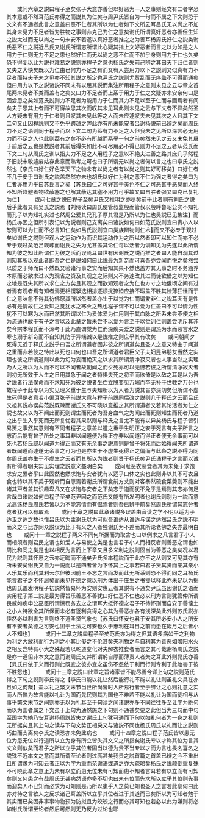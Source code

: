 <!-- { "loadSidebar": true } -->
　　或问六章之説曰程子至矣张子大意亦善但以好恶为一人之事则经文有二者字恐其本意或不然耳范氏亦得之而説其为仁矣与周尹氏皆自为一句而不属之下文则恐于文义有不通者此言之意盖曰恶不仁者其所以为仁者如下文所云耳吕氏无以尚之不加其身未见力不足者皆为胜物之事则非克己为仁之意矣谢氏所谓真好恶者亦善但生知之説太过而无以尚之一句未安不若遂以真好恶者推之之为善耳杨周氏好仁之説类谢氏恶不仁之説近吕氏又谢氏所谓志所谓此心疑其指上文好恶者而言之以为如是之人用力于仁则无力不足之患也然好仁而无以尚之恶不仁而不加乎身则用力于仁也久矣恐不得复以此为説也难易之説则亦程子之意也杨氏之失前己辨之其曰天下归仁者则又失之大快矣既以为仁由已何力不足之有而又有人尝用力以下之説则又似真有力不足者而特夫子未之见亦不知其説之所定也尹氏之説则尤贸乱而无序盖不可得而通矣但曰用力以下之説诸説不同未有以屈其説而集注所用程子之意则未见之云与章之首尾两未见者不类而盖有之矣又曰力不足者而上系于用力于仁之文疑亦未安奈何曰是固尝思之矣如范氏説则力不足者为能用力于仁而其力不足以至于仁而与画焉者有间矣夫子思其上者而不可得故思其次而叹其未见耳此则未见之云与下文者不异矣然圣人方疑未有用力于仁者则且叹其未见此等之人而未应遽叹夫未见其次之人且其下文二句又止因程説则又不免乎跨越之弊此亦有所未能安者吕谢杨説前已辨之矣而周氏力不足之语则同于程子而以下文二句为葢有力不足之人但我未之见所以深言必无用力而不足之人也此则葢有之矣不必有所越而系乎一句之前矣然未见之云又未免其戾于前后之云也是数説者其前后得失如此不可尽用必不得已则力不足之云者从范氏而下文二句从周氏之训以指夫力不足之人用程子之意以不絶夫进善之路其庶几乎然程子旧説未敢遽废姑存此意而熟考之可也曰子所谓无以尚之者何以言之也曰李氏之説然也【李氏曰好仁好色举天下之物未有以尚之者有以尚之则其好可移矣】曰好仁者不几于安乎曰谢氏之説盖然然亦未也胡氏以好仁为利之恶不仁为强之者得之矣曰为仁者亦用力乎曰苏氏言之矣【苏氏曰仁之可好甚于美色不仁之可恶甚于恶臭而人终不知所趋避者物欲蔽塞之也解其蔽达其塞不用力可乎故又曰自胜者强又曰克已复礼为仁】
　　或问七章之説曰程子至矣尹氏又推明之亦尽矣前乎此者则有刘氏之説后乎此者又有吴氏之説焉【刘侍读曰周氏使管叔监殷而管叔以殷畔鲁昭公实不知礼而孔子以为知礼实过也然周公爱其兄孔子厚其君是乃所以为仁也吴説已见集注】而杨氏亦因之但所引表记以为説者则己支离矣曰诸説如何曰如范氏説则宜曰责小人以恕则可以为仁而不必言知仁矣如吕氏説则宜曰类族辨物则仁术而又不必专于观过矣如谢氏之説则但观人之运动作为而识其运动作为之所以然者即可以知仁而亦不必专于观过矣范吕既疎而谢氏之失为尤甚盖其论仁每以活者为训知见为先遂以此所谓知为彼之知此所谓仁为彼之活而误焉耳曰世有因谢氏之説而推之者曰人能自观其过则知其所以观此者即吾之仁是説如何曰此説最为新竒而可喜吾亦尝闻而悦之矣然尝以质之于师而曰不然既又验诸行事之实而后知其果不然也盖方其无事之时不务涵养本原而必欲求过以为观省之资及其观之之际则又不务速改其过而徒欲借之以为知仁之地是既失其所以求仁之方矣且其观之而欲知观者之为仁也方寸之地俄顷之间有过者焉有观者焉有知者焉更相攫挐迭相排逐烦扰猝廹应接不暇盖不胜其险薄狂怪而于仁之意味愈不得其彷佛原其所以然者盖亦生于以觉为仁而谓爱非仁之説耳夫有是性必有是情故仁之爱知之觉犹水之寒火之热也程子谓不可以爱为仁盖曰不可以情为性犹不可以寒为水而已然其所谓以仁为爱体爱为仁用则于其血脉之所系未尝不使之相为流通也故于有子之言以及此章之旨未尝不以爱为言至于以觉训仁则盖尝明斥其非矣今宗本程氏而不深考于此乃直谓觉为仁而深疾夫爱之説则是谓热为水而恶言水之寒也溺于新竒而不自知其防于异端诚以是説推之则庶乎其有改矣
　　或问朝闻夕死得无近于释氏之説乎曰吾之所谓道者固非彼之所谓道矣且圣人之意又特主于闻道之重而非若彼之恃此以死也曰何也曰吾之所谓道者君臣父子夫妇昆弟朋友当然之实理也彼之所谓道则以此为幻为妄而絶灭之以求其所谓清净寂灭者也人事当然之实理乃人之所以为人而不可以不闻者故朝闻之而夕死亦可以无憾若彼之所谓清净寂灭者则初无所效于人生之日用其急于闻之者特惧夫死之将至而欲倚是以敌之耳是以为吾之説者行法俟命而不求知死为彼之説者坐亡立脱变见万端而卒无补于世教之万分也故程子于此专以为实见理义重于生与夫知所以为人者为説其旨亦深切矣但所谓不虚生死得是者意若小偏耳张子前説大意与程子前説同后改之説则几于释氏之云而吕氏又祖其説亦误矣范説既疎而谢氏又不可晓以意推之其所谓道者又若其论活者为仁之説也故又以为不闻此而死则谓生而死者为吾身血气之为闻此而死则知生而死者乃道之出乎生入乎死而无所复忧若其果然则与释氏之言尤不能有以异矣杨氏与程子皆引易箦之事然其意则有不同者程子之意盖以道之重于生明正之安于死言有夫子所言之志而后能有曾子所处之事耳非以闻道便为得正亦非以闻道而得正者便无余事而可以死也若杨氏既以闻道为得正而又有无余事之説焉则是曾子将死而后始得闻夫所谓道者既闻道而遽遂无余事之可为也是亦生于不虚生死得正之偏而与此条之説不得为同矣周氏盖亦生于不虚生之云者而其所以为説者则贤于杨氏矣尹氏诵程子之言而以诚有所得者明夫实见实理之説意义益明白矣
　　或问耻恶衣恶食者其为未免于求饱求安之累者乎曰此固然也然求饱与安者犹有以适乎口体之实也此则非以其不可衣且食也特以其不美于观听而自恧焉若谢氏所谓食前方丈则对客泰然疏食菜羮则不能出诸其戸者盖其识趣卑凡又在求饱与安者之下矣志于道而犹不免乎是焉则其志亦何足言哉曰诸説如何曰程子至矣范尹因之而范氏又能有所发明者也谢氏则别为一説而意尤高逺杨氏周氏若皆以为不能忘情而有愠焉者则吾已辨于前矣然周氏所谓其志分者览者犹可以有取焉
　　或问十章之説曰此章诸説多误盖由音读之学不明以适为子适卫之适之故也惟吕氏以为主谢氏以为可似吾谁适从谁适与谋之适然吕氏之説不明而义之与比亦同众説误为比于有义之人者独谢氏为不差而其所论老佛之失亦最明白也
　　或问十一章之説程子两义不同何所据而为取舎也曰以例求之凡言君子小人而相须者则君民之谓也如爱人与易使之类是也言君子小人而相反者则善恶之谓也如周比和同之类是也以相反为言而上下章又且多义利之説则固当为善恶之类矣况以君民为説则其怀惠之云亦迂晦而不通矣尹氏多本程説而于此亦不之从则又可见其亦有所未安矣谢氏又自为一説而以是四者皆为下怀其上之事若曰君子贤其贤而亲其亲小人乐其乐而利其利云尔但彼因前王不忘之言而发而此无所系则恐不得而同之耳杨氏能言君子之不怀居矣而未见怀德之意以刑为体出于庄生之书援以释此亦未足以为据也周氏盖发明程子初説然皆易怀为安则安惠云者其説有不通矣尹氏虽因谢氏之语而实用程子第二説是最为得旨乐善恶不善犹曰好仁恶不仁也必以刑为言则犹管仲所谓畏威如疾申公巫臣所谓慎罚务去之之谓耳大抵怀德之君子不待怀刑而自安于善懐土之小人特欲全其所保而未必有逐利贪得之心其为善恶亦各有浅深矣此外则苏氏説亦佳然必以利害为言则终不近圣贤气象也【苏氏曰怀安也君子安其所必安小人之所安有不安者矣德之可安也固于土法之可安也久于惠利在耳目之前而患在嵗月之后者小人不知也】
　　或问十二章之説曰程子至矣范氏亦为得之但其语多病如干之利物为利之大放利而行为利之小其比儗之不伦甚矣夫利物之与自利其为善恶如隂阳水火之相反岂特有小大之殊哉若以乾道变化对夫解衣推食者而言之其可哉谢杨周氏之説是亦一道但非本文之意而谢周氏又并所谓躬自厚而薄责人者失之耳此外则晁氏亦善【晁氏曰依于义而行则此既宜之彼亦宜之虽伤不怨依于利而行则专利于此贻害于彼不胜怨也】
　　或问十三章之説曰此章之旨诸家皆不能尽善今详上句之説则范氏得之下句之説则李氏得之【李氏曰能以礼让然后能行礼不能以礼让则虽礼文具在亦且如之何哉】盖以礼之繁文末节当世所尚皆时人所易行者至于辞让之心则礼意之实而人所惮为故言能以礼让为国而先民则其为国也不难若不能以礼让为国而徒相与从事乎繁文末节之间则亦无以为礼耳至于句读之间诸説亦多不同往往多至让字为絶句而以为国者属之下文虽于上句为通然施之下句则不通甚矣要之此但当为三句而中句至国字为絶乃安耳谢杨周説皆失之谢氏上句犹可通而下句以如礼何者为一身之礼则无所据矣且其上句之读与下句文势正相戾又与诸説不同也杨氏周氏以礼而让之説则巧曲而支离矣李氏之读恐亦未免此病也
　　或问十四章之説曰程子范氏皆以患无位为患无位以行道所以立为身有所立皆失其文义之所指矣谢氏专以才称其位为言其文义则似矣而君子之所以立乎其位者固当以德为贵不当专以才而为言也畏名喜名之説殊不近本文之意而其所谓至论者则过高甚矣我贵之説首篇之首盖已辨之今不重出且所谓求为可知云者正以为字为重而范谢语或遗之亦大疎略矣杨氏之説颠倒重复殊不可晓此章之意正为未有以立而患无位未有可知而患不知者言耳若有以立而有可知矣则又何患之有哉周氏无甚病然语亦多不切也曰未有位而先求所以立乎其位则先事而迎矣人不已知而必求为可知则是乃所以患乎人之莫已知也圣人之言若此奈何曰此亦对待之言欲人之反求诸己耳盖所以立乎其位者进于其道而已矣所以为可知者勉于其实而已矣固非事事物物预为防拟且为皎皎之行而必其可知也若必以此为嫌则将必如谢氏所谓至论者然后可然则无乃反为过论也耶
